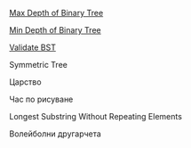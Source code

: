 [Max Depth of Binary Tree](https://leetcode.com/problems/maximum-depth-of-binary-tree/)

[Min Depth of Binary Tree](https://leetcode.com/problems/minimum-depth-of-binary-tree/description/)

[Validate BST](https://leetcode.com/problems/validate-binary-search-tree/description/)

Symmetric Tree

Царство

Час по рисуване

Longest Substring Without Repeating Elements

Волейболни другарчета
